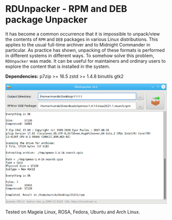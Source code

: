 # RDUnpacker - RPM and DEB package Unpacker

It has become a common occurrence that it is impossible to unpack/view the contents of `RPM` and `DEB` packages in various Linux distributions. This applies to the usual full-time archiver and to Midnight Commander in particular. As practice has shown, unpacking of these formats is performed in different systems in different ways. To somehow solve this problem, `RDUnpacker` was made. It can be useful for maintainers and ordinary users to explore the content that is installed in the system.

**Dependencies:** p7zip >= 16.5 zstd >= 1.4.8 binutils gtk2  
  
![](https://github.com/AKotov-dev/RDUnpacker/blob/main/ScreenShot1.png)
  
Tested on Mageia Linux, ROSA, Fedora, Ubuntu and Arch Linux.
